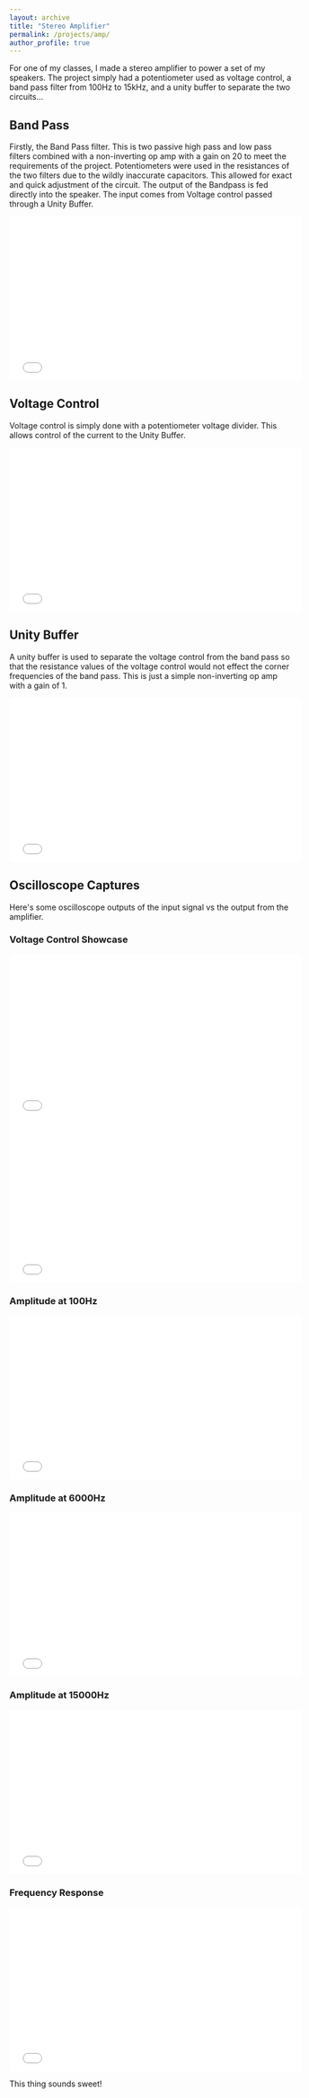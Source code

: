 ```yaml
---
layout: archive
title: "Stereo Amplifier"
permalink: /projects/amp/
author_profile: true
---
```



For one of my classes, I made a stereo amplifier to power a set of my speakers. The project simply had a potentiometer used as voltage control, a band pass filter from 100Hz to 15kHz, and a unity buffer to separate the two circuits...

## Band Pass
Firstly, the Band Pass filter. This is two passive high pass and low pass filters combined with a non-inverting op amp with a gain on 20 to meet the requirements of the project.
Potentiometers were used in the resistances of the two filters due to the wildly inaccurate capacitors. This allowed for exact and quick adjustment of the circuit.
The output of the Bandpass is fed directly into the speaker. The input comes from Voltage control passed through a Unity Buffer.

<iframe src="/images/amp1.png" width="520" height="292" style="border:none;"></iframe>

## Voltage Control

Voltage control is simply done with a potentiometer voltage divider. This allows control of the current to the Unity Buffer.

<iframe src="/images/amp2.png" width="520" height="292" style="border:none;"></iframe>

## Unity Buffer
A unity buffer is used to separate the voltage control from the band pass so that the resistance values of the voltage control would not effect the corner frequencies of the band pass. This is just a simple non-inverting op amp with a gain of 1.

<iframe src="/images/amp3.png" width="520" height="292" style="border:none;"></iframe>

## Oscilloscope Captures

Here's some oscilloscope outputs of the input signal vs the output from the amplifier.

### Voltage Control Showcase
<iframe src="/images/amp4.png" width="520" height="292" style="border:none;"></iframe>
<iframe src="/images/amp5.png" width="520" height="292" style="border:none;"></iframe>

### Amplitude at 100Hz
<iframe src="/images/amp6.png" width="520" height="292" style="border:none;"></iframe>

### Amplitude at 6000Hz
<iframe src="/images/amp7.png" width="520" height="292" style="border:none;"></iframe>

### Amplitude at 15000Hz
<iframe src="/images/amp8.png" width="520" height="292" style="border:none;"></iframe>

### Frequency Response
<iframe src="/images/amp9.png" width="520" height="292" style="border:none;"></iframe>

This thing sounds sweet!